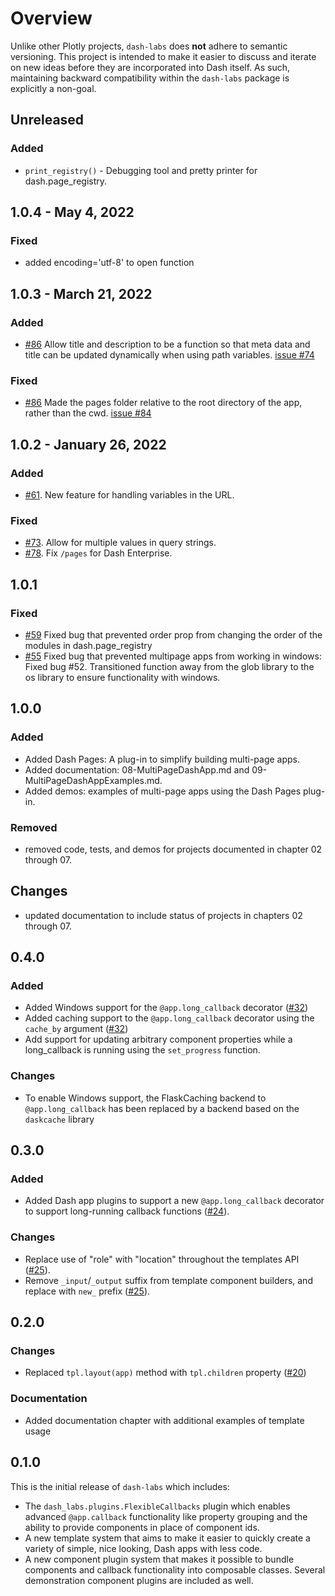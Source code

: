 # Overview
Unlike other Plotly projects, `dash-labs` does **not** adhere to semantic versioning. This project is intended to make it easier to discuss and iterate on new ideas before they are incorporated into Dash itself. As such, maintaining backward compatibility within the `dash-labs` package is explicitly a non-goal.

## Unreleased
### Added
- `print_registry()` - Debugging tool and pretty printer for dash.page_registry. 

## 1.0.4 - May 4, 2022
### Fixed 
- added encoding='utf-8' to open function

## 1.0.3 - March 21, 2022

### Added
- [#86](https://github.com/plotly/dash-labs/pull/86)  Allow title and description to be a function so that meta data and title can be updated dynamically when using path variables. [issue #74](https://github.com/plotly/dash-labs/issues/74)
 
### Fixed 
- [#86](https://github.com/plotly/dash-labs/pull/86) Made the pages folder relative to the root directory of the app, rather than the cwd. [issue #84](https://github.com/plotly/dash-labs/issues/84)


## 1.0.2 - January 26, 2022

### Added
 - [#61](https://github.com/plotly/dash-labs/pull/61).  New feature for handling variables in the URL.
### Fixed
 - [#73](https://github.com/plotly/dash-labs/pull/73).  Allow for multiple values in query strings.
 - [#78](https://github.com/plotly/dash-labs/pull/78). Fix `/pages` for Dash Enterprise.

## 1.0.1

### Fixed
 - [#59](https://github.com/plotly/dash-labs/pull/59) Fixed bug that prevented order prop from changing the order of the modules in dash.page_registry
 - [#55](https://github.com/plotly/dash-labs/pull/55) Fixed bug that prevented multipage apps from working in windows: Fixed bug #52. Transitioned function away from the glob library to the os library to ensure functionality with windows. 

## 1.0.0

### Added
 - Added Dash Pages: A plug-in to simplify building multi-page apps.
 - Added documentation: 08-MultiPageDashApp.md and 09-MultiPageDashAppExamples.md.
 - Added demos:  examples of multi-page apps using the Dash Pages plug-in.

### Removed
 - removed code, tests, and demos for projects documented in chapter 02 through 07.

## Changes
 - updated documentation to include status of projects in chapters 02 through 07.

## 0.4.0

### Added
 - Added Windows support for the `@app.long_callback` decorator ([#32](https://github.com/plotly/dash-labs/pull/32))
 - Added caching support to the `@app.long_callback` decorator using the `cache_by` argument ([#32](https://github.com/plotly/dash-labs/pull/32))
 - Add support for updating arbitrary component properties while a long_callback is running using the `set_progress` function. 

### Changes
 - To enable Windows support, the FlaskCaching backend to `@app.long_callback` has been replaced by a backend based on the `daskcache` library


## 0.3.0

### Added
 - Added Dash app plugins to support a new `@app.long_callback` decorator to support long-running callback functions ([#24](https://github.com/plotly/dash-labs/pull/24)).

### Changes
 - Replace use of "role" with "location" throughout the templates API ([#25](https://github.com/plotly/dash-labs/pull/25)).
 - Remove `_input`/`_output` suffix from template component builders, and replace with `new_` prefix ([#25](https://github.com/plotly/dash-labs/pull/25)). 


## 0.2.0

### Changes
 - Replaced `tpl.layout(app)` method with `tpl.children` property ([#20](https://github.com/plotly/dash-labs/pull/20))

### Documentation
 - Added documentation chapter with additional examples of template usage


## 0.1.0

This is the initial release of `dash-labs` which includes:
 - The `dash_labs.plugins.FlexibleCallbacks` plugin which enables advanced `@app.callback` functionality like property grouping and the ability to provide components in place of component ids.
 - A new template system that aims to make it easier to quickly create a variety of simple, nice looking, Dash apps with less code.
 - A new component plugin system that makes it possible to bundle components and callback functionality into composable classes. Several demonstration component plugins are included as well.
